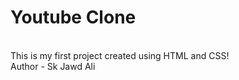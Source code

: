 # Youtube Clone
<br>
This is my first project created using HTML and CSS!
<br>
Author - Sk Jawd Ali
